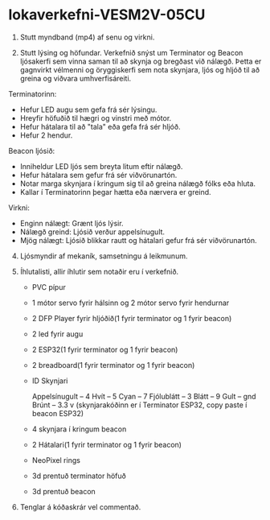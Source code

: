 # lokaverkefni-VESM2V-05CU

1. Stutt myndband (mp4) af senu og virkni.


2. Stutt lýsing og höfundar.
Verkefnið snýst um Terminator og Beacon ljósakerfi sem vinna saman til að skynja og bregðast við nálægð. Þetta er gagnvirkt vélmenni og öryggiskerfi sem nota skynjara, ljós og hljóð til að greina og viðvara umhverfisáreiti.

Terminatorinn:
  - Hefur LED augu sem gefa frá sér lýsingu.
  - Hreyfir höfuðið til hægri og vinstri með mótor.
  - Hefur hátalara til að "tala" eða gefa frá sér hljóð.
  - Hefur 2 hendur.

Beacon ljósið:
  - Inniheldur LED ljós sem breyta litum eftir nálægð.
  - Hefur hátalara sem gefur frá sér viðvörunartón.
  - Notar marga skynjara í kringum sig til að greina nálægð fólks eða hluta.
  - Kallar í Terminatorinn þegar hætta eða nærvera er greind.

Virkni:
  - Enginn nálægt: Grænt ljós lýsir.
  - Nálægð greind: Ljósið verður appelsínugult.
  - Mjög nálægt: Ljósið blikkar rautt og hátalari gefur frá sér viðvörunartón.

4. Ljósmyndir af mekaník, samsetningu á leikmunum.


5. Íhlutalisti, allir íhlutir sem notaðir eru í verkefnið.
   - PVC pípur
   - 1 mótor servo fyrir hálsinn og 2 mótor servo fyrir hendurnar
   - 2 DFP Player fyrir hljóðið(1 fyrir terminator og 1 fyrir beacon)
   - 2 led fyrir augu 
   - 2 ESP32(1 fyrir terminator og 1 fyrir beacon)
   - 2 breadboard(1 fyrir terminator og 1 fyrir beacon)
   - ID Skynjari
     
        Appelsínugult – 4
        Hvít – 5
        Cyan – 7
        Fjólublátt – 3
        Blátt – 9
        Gult – gnd
        Brúnt – 3.3 v
     (skynjarakóðinn er í Terminator ESP32, copy paste í beacon ESP32)

   - 4 skynjara í kringum beacon
   - 2 Hátalari(1 fyrir terminator og 1 fyrir beacon)
   - NeoPixel rings
   - 3d prentuð terminator höfuð
   - 3d prentuð beacon

11. Tenglar á kóðaskrár vel commentað.
